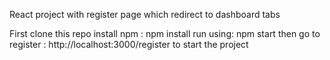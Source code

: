 React project with register page which redirect to dashboard tabs

First clone this repo
install npm : npm install
run using: npm start
then go to register : http://localhost:3000/register to start the project

